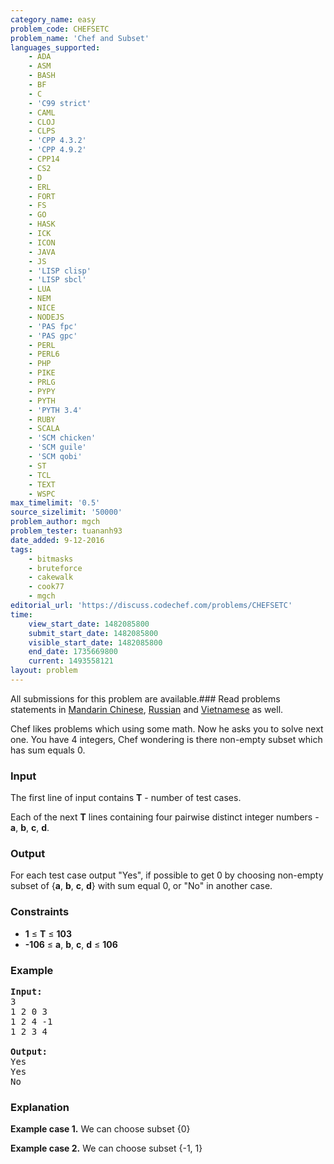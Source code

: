 ```yaml
---
category_name: easy
problem_code: CHEFSETC
problem_name: 'Chef and Subset'
languages_supported:
    - ADA
    - ASM
    - BASH
    - BF
    - C
    - 'C99 strict'
    - CAML
    - CLOJ
    - CLPS
    - 'CPP 4.3.2'
    - 'CPP 4.9.2'
    - CPP14
    - CS2
    - D
    - ERL
    - FORT
    - FS
    - GO
    - HASK
    - ICK
    - ICON
    - JAVA
    - JS
    - 'LISP clisp'
    - 'LISP sbcl'
    - LUA
    - NEM
    - NICE
    - NODEJS
    - 'PAS fpc'
    - 'PAS gpc'
    - PERL
    - PERL6
    - PHP
    - PIKE
    - PRLG
    - PYPY
    - PYTH
    - 'PYTH 3.4'
    - RUBY
    - SCALA
    - 'SCM chicken'
    - 'SCM guile'
    - 'SCM qobi'
    - ST
    - TCL
    - TEXT
    - WSPC
max_timelimit: '0.5'
source_sizelimit: '50000'
problem_author: mgch
problem_tester: tuananh93
date_added: 9-12-2016
tags:
    - bitmasks
    - bruteforce
    - cakewalk
    - cook77
    - mgch
editorial_url: 'https://discuss.codechef.com/problems/CHEFSETC'
time:
    view_start_date: 1482085800
    submit_start_date: 1482085800
    visible_start_date: 1482085800
    end_date: 1735669800
    current: 1493558121
layout: problem
---
```

All submissions for this problem are available.###  Read problems statements in [Mandarin Chinese](http://www.codechef.com/download/translated/COOK77/mandarin/CHEFSETC.pdf), [Russian](http://www.codechef.com/download/translated/COOK77/russian/CHEFSETC.pdf) and [Vietnamese](http://www.codechef.com/download/translated/COOK77/vietnamese/CHEFSETC.pdf) as well.

Chef likes problems which using some math. Now he asks you to solve next one. You have 4 integers, Chef wondering is there non-empty subset which has sum equals 0.

### Input

The first line of input contains **T** - number of test cases.

Each of the next **T** lines containing four pairwise distinct integer numbers - **a**, **b**, **c**, **d**.

### Output

For each test case output "Yes", if possible to get 0 by choosing non-empty subset of {**a**, **b**, **c**, **d**} with sum equal 0, or "No" in another case.

### Constraints

- **1** ≤ **T** ≤ **103**
- **-106** ≤ **a**, **b**, **c**, **d** ≤ **106**

### Example

<pre><b>Input:</b>
3
1 2 0 3
1 2 4 -1
1 2 3 4

<b>Output:</b>
Yes
Yes
No
</pre>
### Explanation

**Example case 1.** We can choose subset {0}

**Example case 2.** We can choose subset {-1, 1}
